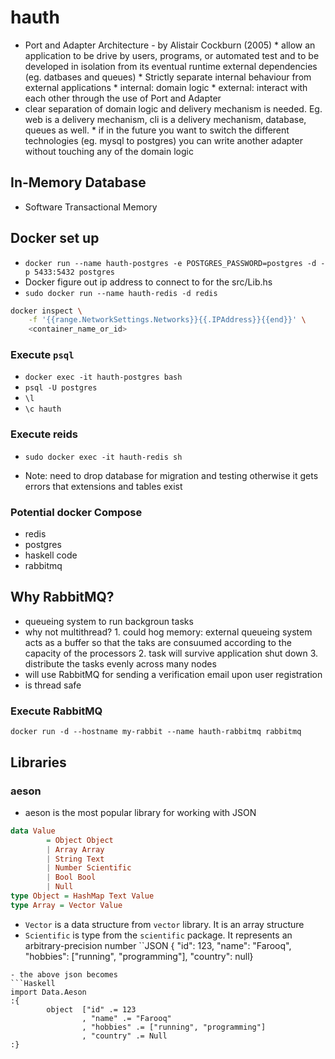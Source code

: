# hauth

* Port and Adapter Architecture - by Alistair Cockburn (2005)
        * allow an application to be drive by users, programs, or automated test and to be developed in isolation from its eventual runtime external dependencies (eg. datbases and queues)
        * Strictly separate internal behaviour from external applications 
                * internal: domain logic
                * external: interact with each other through the use of Port and Adapter
* clear separation of domain logic and delivery mechanism is needed. Eg. web is a delivery mechanism, cli is a delivery mechanism, database, queues as well. 
        * if in the future you want to switch the different technologies (eg. mysql to postgres) you can write another adapter without touching any of the domain logic

## In-Memory Database
* Software Transactional Memory 


## Docker set up 
* `docker run --name hauth-postgres -e POSTGRES_PASSWORD=postgres -d -p 5433:5432 postgres` 
* Docker figure out ip address to connect to for the src/Lib.hs
* `sudo docker run --name hauth-redis -d redis`
```bash
docker inspect \
	-f '{{range.NetworkSettings.Networks}}{{.IPAddress}}{{end}}' \
	<container_name_or_id>
```

### Execute `psql`
- `docker exec -it hauth-postgres bash`
- `psql -U postgres`
- `\l`
- `\c hauth`


### Execute reids
 - `sudo docker exec -it hauth-redis sh`

 * Note: need to drop database for migration and testing otherwise it gets errors that extensions and tables exist

 ### Potential docker Compose 
 - redis
 - postgres
 - haskell code 
 - rabbitmq

## Why RabbitMQ?
- queueing system to run backgroun tasks 
- why not multithread?
        1. could hog memory: 
        external queueing system acts as a buffer so that the taks are consuumed according to the capacity of the processors
        2. task will survive application shut down 
        3. distribute the tasks evenly across many nodes 
- will use RabbitMQ for sending a verification email upon user registration 
- is thread safe 

### Execute RabbitMQ
`docker run -d --hostname my-rabbit --name hauth-rabbitmq rabbitmq`

## Libraries
### aeson 
- aeson is the most popular library for working with JSON 
```Haskell
data Value 
        = Object Object
        | Array Array 
        | String Text 
        | Number Scientific 
        | Bool Bool
        | Null
type Object = HashMap Text Value 
type Array = Vector Value 
```
- `Vector` is a data structure from `vector` library. It is an array structure 
- `Scientific` is type from the `scientific` package. It represents an arbitrary-precision number 
``JSON 
{ "id": 123, "name": "Farooq", "hobbies": ["running", "programming"], "country": null}
```
- the above json becomes
```Haskell
import Data.Aeson 
:{
        object  ["id" .= 123
                , "name" .= "Farooq"
                , "hobbies" .= ["running", "programming"]
                , "country" .= Null
:}
```


